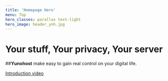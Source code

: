 ```yaml
---
title: 'Homepage Hero'
menu: Top
hero_classes: parallax text-light
hero_image: header_ynh.jpg
---
```


# Your stuff, Your privacy, Your server

##**Yunohost** make easy to gain real control on your digital life.

[Introduction video](/#apps)





